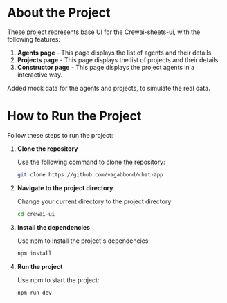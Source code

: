 # About the Project

These project represents base UI for the Crewai-sheets-ui, with the following features:

1. **Agents page** - This page displays the list of agents and their details.
2. **Projects page** - This page displays the list of projects and their details.
3. **Constructor page** - This page displays the project agents in a interactive way.

Added mock data for the agents and projects, to simulate the real data.

# How to Run the Project

Follow these steps to run the project:

1. **Clone the repository**

   Use the following command to clone the repository:

   ```bash
   git clone https://github.com/vagabbond/chat-app
   ```

2. **Navigate to the project directory**

   Change your current directory to the project directory:

   ```bash
   cd crewai-ui
   ```

3. **Install the dependencies**

   Use npm to install the project's dependencies:

   ```bash
   npm install
   ```

4. **Run the project**

   Use npm to start the project:

   ```bash
   npm run dev
   ```
